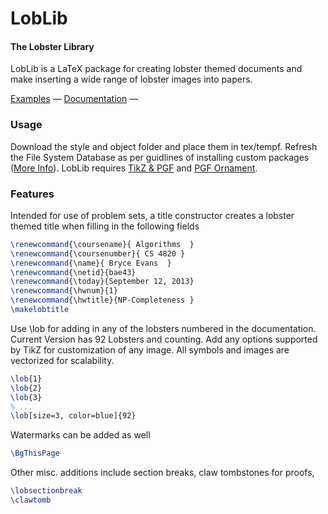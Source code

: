 LobLib
========

#### The Lobster Library ####

LobLib is a LaTeX package for creating lobster themed documents and make inserting a wide range of lobster images into papers.

[Examples](https://github.com/bae43/LobLib/tree/master/documentation/examples) —
[Documentation](https://github.com/bae43/LobLib/tree/master/documentation) —


### Usage ###

Download the style and object folder and place them in tex/tempf. Refresh the File System Database as per guidlines of installing custom packages ([More Info](http://www.math.uiuc.edu/~hildebr/tex/tips-customstyles.html)). LobLib requires [TikZ & PGF](http://www.ctan.org/pkg/pgf) and [PGF Ornament](http://altermundus.com/pages/downloads/packages/pgfornament/ornaments.pdf).

### Features ###


Intended for use of problem sets, a title constructor creates a lobster themed title when filling in the following fields
```latex
\renewcommand{\coursename}{ Algorithms  }
\renewcommand{\coursenumber}{ CS 4820 }
\renewcommand{\name}{ Bryce Evans  }
\renewcommand{\netid}{bae43}
\renewcommand{\today}{September 12, 2013}
\renewcommand{\hwnum}{1}
\renewcommand{\hwtitle}{NP-Completeness }
\makelobtitle
```

Use \lob for adding in any of the lobsters numbered in the documentation. Current Version has 92 Lobsters and counting. Add any options supported by TikZ for customization of any image. All symbols and images are vectorized for scalability.
```latex
\lob{1}
\lob{2}
\lob{3}
% ...
\lob[size=3, color=blue]{92}
```

Watermarks can be added as well
```latex
\BgThisPage
```

Other misc. additions include section breaks, claw tombstones for proofs, 
```latex
\lobsectionbreak
\clawtomb

```


